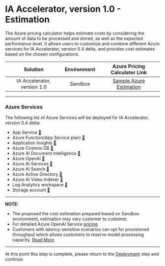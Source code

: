 # IA Accelerator, version 1.0 - Estimation

The Azure pricing calculator helps estimate costs by considering the amount of data to be processed and stored, as well as the expected performance level. It allows users to customize and combine different Azure services for IA Accelerator, version 0.4 delta, and provides cost estimates based on the chosen configurations.


| Solution            | Environment  |    Azure Pricing Calculator Link                                          |
| :------------------:|:-----------------------------:|:------------------------------------------------:|
| IA Accelerator, version 1.0 | Sandbox  |  [Sample Azure Estimation](https://azure.com/e/9849721efce04059be9ed8d5735a7a58) | 

---
### Azure Services

The following list of Azure Services will be deployed for IA Accelerator, version 0.4 delta:

- App Service [:link:](https://azure.microsoft.com/en-ca/pricing/details/app-service/linux/)
- Azure Function(App Service plan) [:link:](https://azure.microsoft.com/en-ca/pricing/details/functions/#pricing)
- Application Insights [:link:](https://azure.microsoft.com/en-ca/pricing/details/monitor/)
- Azure Cosmos DB [:link:](https://azure.microsoft.com/en-ca/pricing/details/cosmos-db/autoscale-provisioned/)
- Azure AI Document Intelligence [:link:](https://azure.microsoft.com/en-ca/pricing/details/form-recognizer/#pricing)
- Azure OpenAI [:link:](https://azure.microsoft.com/en-ca/pricing/details/cognitive-services/openai-service/)
- Azure AI Services [:link:](https://azure.microsoft.com/en-ca/pricing/details/cognitive-services/)
- Azure AI Search [:link:](https://azure.microsoft.com/en-ca/pricing/details/search/#pricing)
- Azure Active Directory [:link:](https://www.microsoft.com/en-sg/security/business/microsoft-entra-pricing?rtc=1)
- Azure AI Video Indexer [:link:](https://azure.microsoft.com/en-us/pricing/details/video-indexer/)
- Log Analytics workspace [:link:](https://azure.microsoft.com/en-ca/pricing/details/monitor/)
- Storage account  [:link:](https://learn.microsoft.com/en-us/azure/storage/common/storage-account-overview)

---
**NOTE:**

- The proposed the cost estimation prepared based on Sandbox environment, estimation may vary customer to customer.
- For detailed Azure OpenAI Service [pricing](https://azure.microsoft.com/en-us/pricing/details/cognitive-services/openai-service/#pricing)
- Customers with latency-sensitive scenarios can opt for provisioned throughput which allows customers to reserve model processing capacity. [Read More](/docs/deployment/considerations_production.md#gpt-model---throttling)

---

At this point this step is complete, please return to the [Deployment](../#deployment) step and continue.
